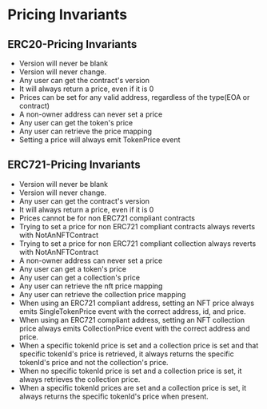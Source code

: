 # Pricing Invariants

## ERC20-Pricing Invariants

- Version will never be blank
- Version will never change.
- Any user can get the contract's version
- It will always return a price, even if it is 0
- Prices can be set for any valid address, regardless of the type(EOA or contract)
- A non-owner address can never set a price
- Any user can get the token's price
- Any user can retrieve the price mapping
- Setting a price will always emit TokenPrice event


## ERC721-Pricing Invariants

- Version will never be blank
- Version will never change.
- Any user can get the contract's version
- It will always return a price, even if it is 0
- Prices cannot be for non ERC721 compliant contracts
- Trying to set a price for non ERC721 compliant contracts always reverts with NotAnNFTContract
- Trying to set a price for non ERC721 compliant collection always reverts with NotAnNFTContract
- A non-owner address can never set a price
- Any user can get a token's price
- Any user can get a collection's price
- Any user can retrieve the nft price mapping
- Any user can retrieve the collection price mapping
- When using an ERC721 compliant address, setting an NFT price always emits SingleTokenPrice event with the correct address, id, and price.
- When using an ERC721 compliant address, setting an NFT collection price always emits CollectionPrice event with the correct address and price.
- When a specific tokenId price is set and a collection price is set and that specific tokenId's price is retrieved, it always returns the specific tokenId's price and not the collection's price.
- When no specific tokenId price is set and a collection price is set, it always retrieves the collection price.
- When a specific tokenId prices are set and a collection price is set, it always returns the specific tokenId's price when present. 